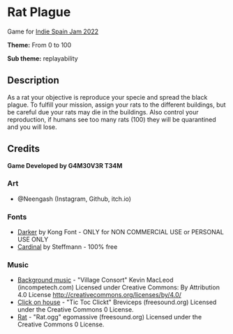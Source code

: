 # Rat Plague
Game for [Indie Spain Jam 2022](https://itch.io/jam/indie-spain-jam)

**Theme:** From 0 to 100

**Sub theme:** replayability
## Description
As a rat your objective is reproduce your specie and spread the black plague. To fulfill your mission, assign your rats to the different buildings, but be careful due your rats may die in the buildings. Also control your reproduction, if humans see too many rats (100) they will be quarantined and you will lose.

## Credits
**Game Developed by G4M30V3R T34M**
### Art
 - @Neengash (Instagram, Github, itch.io)
### Fonts
 - [Darker](https://www.dafont.com/darker.font) by Kong Font - ONLY for NON COMMERCIAL USE or PERSONAL USE ONLY
 - [Cardinal](https://www.dafont.com/cardinal.font?fpp=200) by Steffmann - 100% free

### Music
- [Background music](https://incompetech.com/music/royalty-free/music.html) - "Village Consort" Kevin MacLeod (incompetech.com) Licensed under Creative Commons: By Attribution 4.0 License http://creativecommons.org/licenses/by/4.0/
- [Click on house](https://freesound.org/people/Breviceps/sounds/448081/) - "Tic Toc Clickt" Breviceps (freesound.org) Licensed under the Creative Commons 0 License.
- [Rat](https://freesound.org/people/egomassive/sounds/536753/) - "Rat.ogg" egomassive (freesound.org) Licensed under the Creative Commons 0 License.
